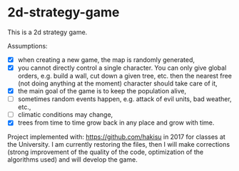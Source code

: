 # 2d-strategy-game

This is a 2d strategy game.

Assumptions:
* [x] when creating a new game, the map is randomly generated,
* [x] you cannot directly control a single character. You can only give global orders, e.g. build a wall, cut down a given tree, etc. then the nearest free (not doing anything at the moment) character should take care of it,
* [x] the main goal of the game is to keep the population alive,
* [ ] sometimes random events happen, e.g. attack of evil units, bad weather, etc.,
* [ ] climatic conditions may change,
* [x] trees from time to time grow back in any place and grow with time.

Project implemented with: https://github.com/hakisu in 2017 for classes at the University.
I am currently restoring the files, then I will make corrections (strong improvement of the quality of the code, optimization of the algorithms used) and will develop the game.


